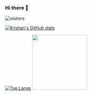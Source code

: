 ### Hi there 👋

![visitors](https://visitor-badge.glitch.me/badge?page_id=${kkumar-gcc}.${your.repo.id})

[![Krishan's GitHub stats](https://github-readme-stats.vercel.app/api?username=kkumar-gcc)](https://github.com/anuraghazra/github-readme-stats)

[![Top Langs](https://github-readme-stats.vercel.app/api/top-langs/?username=kkumar-gcc&layout=compact)](https://github.com/anuraghazra/github-readme-stats)
<img height="180em" src="https://github-readme-stats.vercel.app/api?username=kkumar-gcc&show_icons=true&hide_border=true&&count_private=true&include_all_commits=true" />
